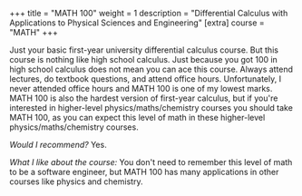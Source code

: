 +++
title = "MATH 100"
weight = 1
description = "Differential Calculus with Applications to Physical Sciences and Engineering"
[extra]
course = "MATH"
+++

Just your basic first-year university differential calculus course. But this course is nothing like high school calculus. Just because you got 100 in high school calculus does not mean you can ace this course. Always attend lectures, do textbook questions, and attend office hours. Unfortunately, I never attended office hours and MATH 100 is one of my lowest marks. MATH 100 is also the hardest version of first-year calculus, but if you're interested in higher-level physics/maths/chemistry courses you should take MATH 100, as you can expect this level of math in these higher-level physics/maths/chemistry courses.

*Would I recommend?* Yes.

*What I like about the course:* You don't need to remember this level of math to be a software engineer, but MATH 100 has many applications in other courses like physics and chemistry. 
